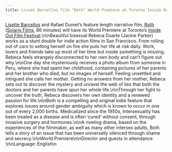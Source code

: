```yaml
---
title: Lisset Barcellos film "Both" World Premiere at Toronto Inside Out Festival
---
```


[Lisette Barcellos][1] and Rafael Dumet&#8217;s feature length narrative film, [Both][2] ([Solaris Films][3], 86 minutes) will have its World Premiere at Toronto&#8217;s [Inside Out Film Festival][4].\n\nBeautiful bisexual Rebeca Duarte (Jackie Parker) works as a stunt double for indie action films in San Francisco. From rolling out of cars to setting herself on fire she puts her life at risk daily. Work, lovers and friends take up most of her time but inside something is missing. Rebeca feels strangely disconnected to her own body and can&#8217;t figure out why.\n\nOne day she mysteriously receives a photo album from someone in Peru, where she had spent her childhood, containing pictures of her parents and her brother who died, but no images of herself. Feeling unsettled and intrigued she calls her mother. Getting no answers from her mother, Rebeca sets out to discover the mystery and unravel the web of lies that both the doctors and her parents have spun her whole life.\n\nThrough her fight to uncover the truth, Rebeca discovers her own identity and a renewed passion for life.\n\nBoth is a compelling and original indie feature that explores issues around gender ambiguity which is known to occur in one out of every 2,000 births. Medicalized since the 1950s, Intersexuality has been treated as a disease and is often &#8216;cured&#8217; without consent, through invasive surgery and hormones.\n\nA riveting drama, based on the experiences of the filmmaker, as well as many other intersex adults, Both tells a story of an issue that has been universally silenced through shame and secrecy.\n\nWorld Premiere\n\nDirector and guests in attendance \n\nLanguage: English\n

 [1]: /node/32
 [2]: http://www.insideout.on.ca/15Annual/films/program_details.cfm?program_id=10&temp='pTitle'&nProgram=1
 [3]: http://www.solaris-films.com
 [4]: http://www.insideout.on.ca/15Annual/index.cfm